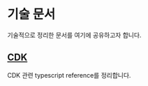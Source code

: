# 기술 문서

기술적으로 정리한 문서를 여기에 공유하고자 합니다. 

## [CDK](https://github.com/kyopark2014/techinical-summary/blob/main/cdk-reference.md) 

CDK 관련 typescript reference를 정리합니다. 

